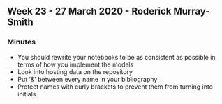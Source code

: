 ## Week 23 - 27 March 2020 - Roderick Murray-Smith 

### Minutes
* You should rewrite your notebooks to be as consistent as possible in terms of how you implement the models
* Look into hosting data on the repository
* Put '&' between every name in your bibliography
* Protect names with curly brackets to prevent them from turning into initials
